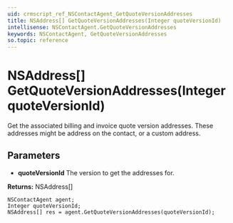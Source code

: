 ```yaml
---
uid: crmscript_ref_NSContactAgent_GetQuoteVersionAddresses
title: NSAddress[] GetQuoteVersionAddresses(Integer quoteVersionId)
intellisense: NSContactAgent.GetQuoteVersionAddresses
keywords: NSContactAgent, GetQuoteVersionAddresses
so.topic: reference
---
```


# NSAddress[] GetQuoteVersionAddresses(Integer quoteVersionId)

Get the associated billing and invoice quote version addresses. These addresses might be address on the contact, or a custom address.

## Parameters

* **quoteVersionId** The version to get the addresses for.

**Returns:** NSAddress[]

```crmscript
NSContactAgent agent;
Integer quoteVersionId;
NSAddress[] res = agent.GetQuoteVersionAddresses(quoteVersionId);
```

